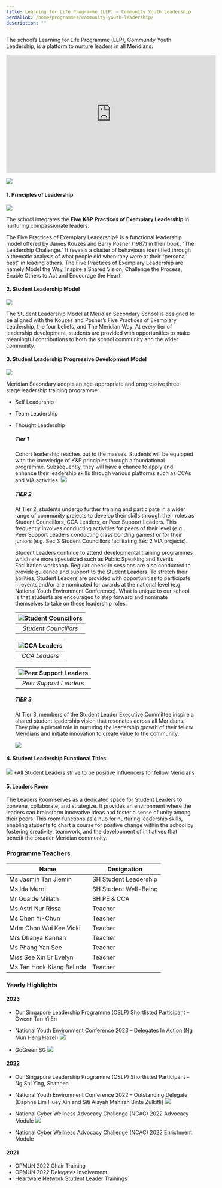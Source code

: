 ```yaml
---
title: Learning for Life Programme (LLP) – Community Youth Leadership
permalink: /home/programmes/community-youth-leadership/
description: ""
---
```

The school’s Learning for Life Programme (LLP), Community Youth Leadership, is a platform to nurture leaders in all Meridians. 

<iframe allowfullscreen="" allow="accelerometer; autoplay; clipboard-write; encrypted-media; gyroscope; picture-in-picture; web-share" frameborder="0" title="YouTube video player" src="https://www.youtube.com/embed/seHCcqoJtAY?si=kgggsGPQBehwp_Zn" height="315" width="560"></iframe>

![](/images/Uniquely%20Meridian/LLP%20Community%20Youth%20Leadership/llp_01.jpg)

#### 1. Principles of Leadership

![](/images/Uniquely%20Meridian/LLP%20Community%20Youth%20Leadership/llp_02.jpg)

The school integrates the **Five K&amp;P Practices of Exemplary Leadership** in nurturing compassionate leaders.

The Five Practices of Exemplary Leadership® is a functional leadership model offered by James Kouzes and Barry Posner (1987) in their book, “The Leadership Challenge.” It reveals a cluster of behaviours identified through a thematic analysis of what people did when they were at their “personal best” in leading others. The Five Practices of Exemplary Leadership are namely Model the Way, Inspire a Shared Vision, Challenge the Process, Enable Others to Act and Encourage the Heart.


#### 2. 	Student Leadership Model

![](/images/Uniquely%20Meridian/LLP%20Community%20Youth%20Leadership/llp_03.jpg)

The Student Leadership Model at Meridian Secondary School is designed to be aligned with the Kouzes and Posner’s Five Practices of Exemplary Leadership, the four beliefs, and The Meridian Way. At every tier of leadership development, students are provided with opportunities to make meaningful contributions to both the school community and the wider community.


#### 3. 	Student Leadership Progressive Development Model

![](/images/Uniquely%20Meridian/LLP%20Community%20Youth%20Leadership/llp_04.jpg)

Meridian Secondary adopts an age-appropriate and progressive three-stage leadership training programme:
* Self Leadership
* Team Leadership
* Thought Leadership

    ##### Tier 1
    Cohort leadership reaches out to the masses. Students will be equipped with the knowledge of K&amp;P principles through a foundational programme. Subsequently, they will have a chance to apply and enhance their leadership skills through various platforms such as CCAs and VIA activities.
    ![](/images/Uniquely%20Meridian/LLP%20Community%20Youth%20Leadership/llp_05.jpg)

    ##### TIER 2 
    At Tier 2, students undergo further training and participate in a wider range of community projects to develop their skills through their roles as Student Councillors, CCA Leaders, or Peer Support Leaders. This frequently involves conducting activities for peers of their level (e.g. Peer Support Leaders conducting class bonding games) or for their juniors (e.g. Sec 3 Student Councillors facilitating Sec 2 VIA projects). 

    Student Leaders continue to attend developmental training programmes which are more specialized such as Public Speaking and Events Facilitation workshop. Regular check-in sessions are also conducted to provide guidance and support to the Student Leaders. To stretch their abilities, Student Leaders are provided with opportunities to participate in events and/or are nominated for awards at the national level (e.g. National Youth Environment Conference). What is unique to our school is that students are encouraged to step forward and nominate themselves to take on these leadership roles. 

    |![Student Councillors](/images/Uniquely%20Meridian/LLP%20Community%20Youth%20Leadership/llp_06.jpg)|
    |:---:|
    | *Student Councillors* |

    |![CCA Leaders](/images/Uniquely%20Meridian/LLP%20Community%20Youth%20Leadership/llp_07.jpg)|
    |:---:|
    |*CCA Leaders*|
		
    |![Peer Support Leaders](/images/Uniquely%20Meridian/LLP%20Community%20Youth%20Leadership/llp_08.jpg)|
    |:---:|
    |*Peer Support Leaders*|



    ##### TIER 3 
    At Tier 3, members of the Student Leader Executive Committee inspire a shared student leadership vision that resonates across all Meridians. They play a pivotal role in nurturing the leadership growth of their fellow Meridians and initiate innovation to create value to the community.

    ![](/images/Uniquely%20Meridian/LLP%20Community%20Youth%20Leadership/llp_09.jpg)


#### 4. 	Student Leadership Functional Titles

![](/images/Uniquely%20Meridian/LLP%20Community%20Youth%20Leadership/llp_10.jpg)
*All Student Leaders strive to be positive influencers for fellow Meridians

#### 5. 	Leaders Room
The Leaders Room serves as a dedicated space for Student Leaders to convene, collaborate, and strategize. It provides an environment where the leaders can brainstorm innovative ideas and foster a sense of unity among their peers. This room functions as a hub for nurturing leadership skills, enabling students to chart a course for positive change within the school by fostering creativity, teamwork, and the development of initiatives that benefit the broader Meridian community.

### Programme Teachers

|Name|Designation|
|---|---|
|Ms Jasmin Tan Jiemin|SH Student Leadership|
|Ms Ida Murni|SH Student Well-Being|
|Mr Quaide Millath|SH PE &amp; CCA|
|Ms Astri Nur Rissa|Teacher|
|Ms Chen Yi-Chun|Teacher|
|Mdm Choo Wui Kee Vicki|Teacher|
|Mrs Dhanya Kannan|Teacher|
|Ms Phang Yan See|Teacher|
|Miss See Xin Er Evelyn|Teacher|
|Ms Tan Hock Kiang Belinda|Teacher|

### Yearly Highlights
#### 2023

* Our Singapore Leadership Programme (OSLP) Shortlisted Participant – Gwenn Tan Yi En
* National Youth Environment Conference 2023 – Delegates In Action (Ng Mun Heng Hazel)
![](/images/Uniquely%20Meridian/LLP%20Community%20Youth%20Leadership/llp_12.jpg)

* GoGreen SG
![](/images/Uniquely%20Meridian/LLP%20Community%20Youth%20Leadership/llp_13.jpg)

#### 2022
* Our Singapore Leadership Programme (OSLP) Shortlisted Participant – Ng Shi Ying, Shannen

* National Youth Environment Conference 2022 – Outstanding Delegate (Daphne Lim Huey Xin and Siti Aisyah Mahirah Binte Zulkifli)
![](/images/Uniquely%20Meridian/LLP%20Community%20Youth%20Leadership/llp_14.jpg)

* National Cyber Wellness Advocacy Challenge (NCAC) 2022 Advocacy Module
![](/images/Uniquely%20Meridian/LLP%20Community%20Youth%20Leadership/llp_15.jpg)

* National Cyber Wellness Advocacy Challenge (NCAC) 2022 Enrichment Module

#### 2021
* OPMUN 2022 Chair Training
* OPMUN 2022 Delegates Involvement
* Heartware Network Student Leader Trainings